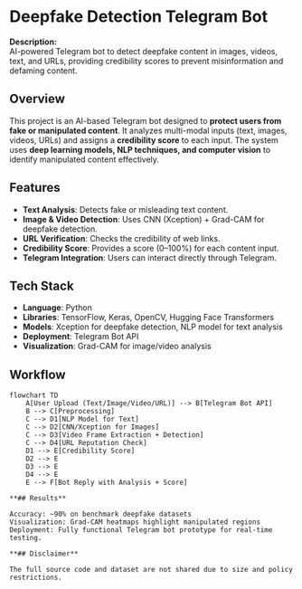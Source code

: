 # Deepfake Detection Telegram Bot 

**Description:**  
AI-powered Telegram bot to detect deepfake content in images, videos, text, and URLs, providing credibility scores to prevent misinformation and defaming content.

## Overview
This project is an AI-based Telegram bot designed to **protect users from fake or manipulated content**. It analyzes multi-modal inputs (text, images, videos, URLs) and assigns a **credibility score** to each input. The system uses **deep learning models, NLP techniques, and computer vision** to identify manipulated content effectively.

## Features
- **Text Analysis**: Detects fake or misleading text content.  
- **Image & Video Detection**: Uses CNN (Xception) + Grad-CAM for deepfake detection.  
- **URL Verification**: Checks the credibility of web links.  
- **Credibility Score**: Provides a score (0–100%) for each content input.  
- **Telegram Integration**: Users can interact directly through Telegram.  

## Tech Stack
- **Language**: Python  
- **Libraries**: TensorFlow, Keras, OpenCV, Hugging Face Transformers  
- **Models**: Xception for deepfake detection, NLP model for text analysis  
- **Deployment**: Telegram Bot API  
- **Visualization**: Grad-CAM for image/video analysis  

## Workflow
```mermaid
flowchart TD
    A[User Upload (Text/Image/Video/URL)] --> B[Telegram Bot API]
    B --> C[Preprocessing]
    C --> D1[NLP Model for Text]
    C --> D2[CNN/Xception for Images]
    C --> D3[Video Frame Extraction + Detection]
    C --> D4[URL Reputation Check]
    D1 --> E[Credibility Score]
    D2 --> E
    D3 --> E
    D4 --> E
    E --> F[Bot Reply with Analysis + Score]

**## Results**

Accuracy: ~90% on benchmark deepfake datasets
Visualization: Grad-CAM heatmaps highlight manipulated regions
Deployment: Fully functional Telegram bot prototype for real-time testing.

**## Disclaimer**

The full source code and dataset are not shared due to size and policy restrictions.
 
